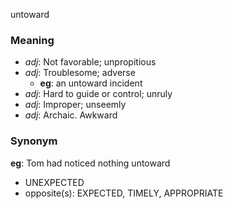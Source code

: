 untoward
### Meaning
+ _adj_: Not favorable; unpropitious
+ _adj_: Troublesome; adverse
    + __eg__: an untoward incident
+ _adj_: Hard to guide or control; unruly
+ _adj_: Improper; unseemly
+ _adj_: Archaic. Awkward

### Synonym

__eg__: Tom had noticed nothing untoward

+ UNEXPECTED
+ opposite(s): EXPECTED, TIMELY, APPROPRIATE


